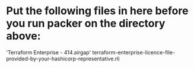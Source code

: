 # Put the following files in here before you run packer on the directory above:
'Terraform Enterprise - 414.airgap'
terraform-enterprise-licence-file-provided-by-your-hashicorp-representative.rli
